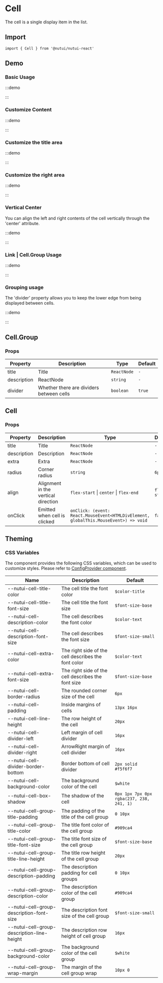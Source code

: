 # Cell

The cell is a single display item in the list.

## Import

```tsx
import { Cell } from '@nutui/nutui-react'
```

## Demo

### Basic Usage

:::demo

<CodeBlock src='h5/demo1.tsx'></CodeBlock>

:::

### Customize Content

:::demo

<CodeBlock src='h5/demo2.tsx'></CodeBlock>

:::

### Customize the title area

:::demo

<CodeBlock src='h5/demo3.tsx'></CodeBlock>

:::

### Customize the right area

:::demo

<CodeBlock src='h5/demo4.tsx'></CodeBlock>

:::

### Vertical Center

You can align the left and right contents of the cell vertically through the 'center' attribute.

:::demo

<CodeBlock src='h5/demo5.tsx'></CodeBlock>

:::

### Link | Cell.Group Usage

:::demo

<CodeBlock src='h5/demo6.tsx'></CodeBlock>

:::

### Grouping usage

The 'divider' property allows you to keep the lower edge from being displayed between cells.

:::demo

<CodeBlock src='h5/demo7.tsx'></CodeBlock>

:::

## Cell.Group

### Props

| Property | Description | Type | Default |
| --- | --- | --- | --- |
| title | Title | `ReactNode` | `-` |
| description | ReactNode | `string` | `-` |
| divider | Whether there are dividers between cells | `boolean` | `true` |

## Cell

### Props

| Property | Description | Type | Default |
| --- | --- | --- | --- |
| title | Title | `ReactNode` | `-` |
| description | Description | `ReactNode` | `-` |
| extra | Extra | `ReactNode` | `-` |
| radius | Corner radius | `string` | `6px` |
| align | Alignment in the vertical direction | `flex-start` \| `center` \| `flex-end` | `flex-start` |
| onClick | Emitted when cell is clicked | `onClick: (event: React.MouseEvent<HTMLDivElement, globalThis.MouseEvent>) => void` | `false` |

## Theming

### CSS Variables

The component provides the following CSS variables, which can be used to customize styles. Please refer to [ConfigProvider component](#/en-US/component/configprovider).

| Name | Description | Default |
| --- | --- | --- |
| \--nutui-cell-title-color | The cell title the font color | `$color-title` |
| \--nutui-cell-title-font-size | The cell title the font size | `$font-size-base` |
| \--nutui-cell-description-color | The cell describes the font color | `$color-text` |
| \--nutui-cell-description-font-size | The cell describes the font size | `$font-size-small` |
| \--nutui-cell-extra-color | The right side of the cell describes the font color | `$color-text` |
| \--nutui-cell-extra-font-size | The right side of the cell describes the font size | `$font-size-base` |
| \--nutui-cell-border-radius | The rounded corner size of the cell | `6px` |
| \--nutui-cell-padding | Inside margins of cells | `13px 16px` |
| \--nutui-cell-line-height | The row height of the cell | `20px` |
| \--nutui-cell-divider-left | Left margin of cell divider | `16px` |
| \--nutui-cell-divider-right | ArrowRight margin of cell divider | `16px` |
| \--nutui-cell-divider-border-bottom | Border bottom of cell divider | `2px solid #f5f6f7` |
| \--nutui-cell-background-color | The background color of the cell | `$white` |
| \--nutui-cell-box-shadow | The shadow of the cell | `0px 1px 7px 0px rgba(237, 238, 241, 1)` |
| \--nutui-cell-group-title-padding | The padding of the title of the cell group | `0 10px` |
| \--nutui-cell-group-title-color | The title font color of the cell group | `#909ca4` |
| \--nutui-cell-group-title-font-size | The title font size of the cell group | `$font-size-base` |
| \--nutui-cell-group-title-line-height | The title row height of the cell group | `20px` |
| \--nutui-cell-group-description-padding | The description padding for cell groups | `0 10px` |
| \--nutui-cell-group-description-color | The description color of the cell group | `#909ca4` |
| \--nutui-cell-group-description-font-size | The description font size of the cell group | `$font-size-small` |
| \--nutui-cell-group-description-line-height | The description row height of cell group | `16px` |
| \--nutui-cell-group-background-color | The background color of the cell group | `$white` |
| \--nutui-cell-group-wrap-margin | The margin of the cell group wrap | `10px 0` |
